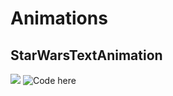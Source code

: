 # Animations

## StarWarsTextAnimation

![](/Gif/CommonModeOscillation.gif)
![Code here](/AnimationsSwiftUI/AnimationsSwiftUI/StarWarsTextAnimation/StarWarsTextView.swift)
